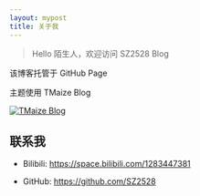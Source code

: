 ```yaml
---
layout: mypost
title: 关于我
---
```


> Hello 陌生人，欢迎访问 SZ2528 Blog

该博客托管于 GitHub Page

主题使用 TMaize Blog

[![TMaize Blog](https://github-readme-stats.vercel.app/api/pin/?username=TMaize&repo=tmaize-blog)](https://github.com/TMaize/tmaize-blog)

<!--都不知道该写啥😅，下面这个是仓库原作者写的-->

<!--
主题是自己写的，见[tmaize-blog](https://github.com/TMaize/tmaize-blog)，喜欢的话可以给个小星星。另外欢迎添加友链，在[留言板](chat.html)留言即可

## 相关技能

全栈开发，第一份工作主要使用 Java（现在快忘了），使用过一段时间 Golang，目前在做前端 JavaScript、Node.js，主要是 Vue 技术栈。熟悉数据库，Docker，运维相关技术

如有远程工作的机会欢迎联系我 😄
-->

## 联系我

- Bilibili: <https://space.bilibili.com/1283447381>

- GitHub: <https://github.com/SZ2528>
